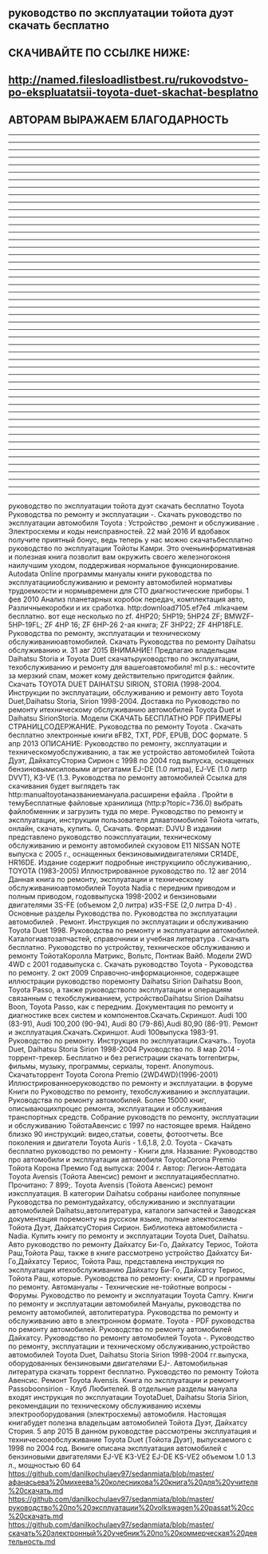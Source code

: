 руководство по эксплуатации тойота дуэт скачать бесплатно
--------------------------------------------------
СКАЧИВАЙТЕ ПО ССЫЛКЕ НИЖЕ:
--------------------------------------------------
http://named.filesloadlistbest.ru/rukovodstvo-po-ekspluatatsii-toyota-duet-skachat-besplatno
--------------------------------------------------
АВТОРАМ ВЫРАЖАЕМ БЛАГОДАРНОСТЬ
--------------------------------------------------
--------------------------------------------------
--------------------------------------------------
--------------------------------------------------
--------------------------------------------------
--------------------------------------------------
--------------------------------------------------
--------------------------------------------------
--------------------------------------------------
--------------------------------------------------
--------------------------------------------------
--------------------------------------------------
--------------------------------------------------
--------------------------------------------------
--------------------------------------------------
--------------------------------------------------
--------------------------------------------------
--------------------------------------------------
--------------------------------------------------
--------------------------------------------------
--------------------------------------------------
--------------------------------------------------
--------------------------------------------------
--------------------------------------------------
--------------------------------------------------
--------------------------------------------------
--------------------------------------------------
--------------------------------------------------
--------------------------------------------------
--------------------------------------------------
--------------------------------------------------
--------------------------------------------------
--------------------------------------------------
--------------------------------------------------
--------------------------------------------------
--------------------------------------------------
--------------------------------------------------
--------------------------------------------------
--------------------------------------------------
--------------------------------------------------
--------------------------------------------------
--------------------------------------------------
--------------------------------------------------
--------------------------------------------------
--------------------------------------------------
--------------------------------------------------
--------------------------------------------------
--------------------------------------------------
--------------------------------------------------
--------------------------------------------------
руководство по эксплуатации тойота дуэт скачать бесплатно Toyota Руководства по ремонту и эксплуатации -. Скачать руководство по эксплуатации автомобиля Toyota : Устройство ,ремонт и обслуживание . Электросхемы и коды неисправностей. 22 май 2016  И вдобавок получите приятный бонус, ведь теперь у нас можно скачатьбесплатно руководство по эксплуатации Тойоты Камри. Это оченьинформативная и полезная книга позволит вам окружить своего железногоконя наилучшим уходом, поддерживая нормальное функционирование. Autodata Online программы мануалы книги руководства по эксплуатацииобслуживанию и ремонту автомобилей нормативы трудоемкости и нормывремени для СТО диагностические приборы. 1 фев 2010  Анализ планетарных коробок передач, комплектация авто, Различныекоробки и их сработка. http:download7105.ef7e4  .mlкачаем бесплатно. вот еще несколько по zf. 4HP20; 5HP19; 5HP24 ZF; BMWZF-5HP-19FL; ZF 4HP 16; ZF 6HP-26 2-ая книга; ZF 3HP22; ZF 4HP18FLE. Руководства по ремонту, эксплуатации и техническому обслуживаниюавтомобилей. Скачать Руководства по ремонту Daihatsu обслуживанию и. 31 авг 2015  ВНИМАНИЕ! Предлагаю владельцам Daihatsu Storia и Toyota Duet скачатьруководство по эксплуатации, техобслуживанию и ремонту для вашегоавтомобиля! ml p.s.: несочтите за мерзкий спам, может кому действительно пригодится файлик. Скачать TOYOTA DUET  DAIHATSU SIRION, STORIA (1998-2004. Инструкции по эксплуатации, обслуживанию и ремонту авто Toyota Duet,Daihatsu Storia, Sirion 1998-2004. Доставка по  Руководство по ремонту итехническому обслуживанию автомобилей Toyota Duet и Daihatsu SirionStoria. Модели  СКАЧАТЬ БЕСПЛАТНО PDF ПРИМЕРЫ СТРАНИЦ,СОДЕРЖАНИЕ. Руководства по ремонту Toyota . Скачать бесплатно электронные книги вFB2, TXT, PDF, EPUB, DOC формате. 5 апр 2013  ОПИСАНИЕ: Руководство по ремонту, эксплуатации и техническомуобслуживанию, а так же устройство автомобилей Тойота Дуэт, ДайхатсуСториа  Сирион с 1998 по 2004 год выпуска, оснащеных бензиновымисиловыми агрегатами EJ-DE (1.0 литра), EJ-VE (1.0 литр DVVT), K3-VE (1.3. Руководства по ремонту автомобилей
Ссылка для скачивания будет выглядеть так http:manualtoyotaназваниемануала.расширени ефайла . Пройти в темуБесплатные файловые хранилища (http:p?topic=736.0) выбрать файлобменник и загрузить туда по мере. Руководство по ремонту и эксплуатации, инструкции пользователя дляавтомобилей Тойота читать, онлайн, скачать, купить. 0, Скачать. Формат: DJVU В издании представлено руководство поэксплуатации, техническому обслуживанию и ремонту автомобилей скузовом Е11 NISSAN NOTE выпуска с 2005 г., оснащенных бензиновымидвигателями CR14DE, HR16DE. Издание содержит подробные инструкциипо обслуживанию,. TOYOTA (1983-2005) Иллюстрированное руководство по. 12 авг 2014  Данная книга по ремонту, эксплуатации и техническому обслуживаниюавтомобилей Toyota Nadia с передним приводом и полным приводом, годоввыпуска 1998-2002 и бензиновыми двигателями 3S-FE (объемом 2,0 литра) и3S-FSE (2,0 литра D-4) . Основные разделы Руководства по. Руководства по эксплуатации автомобилей . Ремонт. Инструкция по эксплуатации и обслуживанию Toyota Duet 1998. Руководства по ремонту и эксплуатации автомобилей. Каталогиавтозапчастей, справочники и учебная литература . Скачать бесплатно. Руководство по устройству, техническое обслуживанию и ремонту ТойотаКоролла Матрикс, Вольтс, Понтиак Вайб. Модели 2WD  4WD с 2001 годавыпуска с. Скачать руководство Toyota - Руководства по ремонту. 2 окт 2009  Справочно-информационное, содержащее иллюстрации руководство поремонту Daihatsu Sirion  Daihatsu Boon, Toyota Passo, а также руководствопо эксплуатации и операциям связанным с техобслуживанием, устройствоDaihatsu Sirion  Daihatsu Boon, Toyota Passo, как с передним. Документация по ремонту и диагностике всех систем и компонентов.Скачать.Cкриншот. Audi 100 (83-91), Audi 100,200 (90-94), Audi 80 (79-86),Audi 80,90 (86-91). Ремонт и эксплуатация.Скачать.Cкриншот. Audi 100выпуска 1983-91. Руководство по ремонту. Инструкция по эксплуатации.Скачать.. Toyota Duet, Daihatsu Storia  Sirion 1998-2004 Руководство по. 8 мар 2014   - торрент-трекер. Бесплатно и без регистрации скачать torrentигры, фильмы, музыку, программы, сериалы, торент.  Anonymous. Скачатьторрент Toyota Corona Premio (2WD4WD)(1996-2001) Иллюстрированноеруководство по ремонту и эксплуатации. в форуме Книги по
Руководство по ремонту, техобслуживанию и эксплуатации. Руководства по ремонту автомобилей. Более 15000 книг, описывающихпроцес ремонта, эксплуатации и обслуживания транспортных средств. Собрание руководств по ремонту, эксплуатации и обслуживанию ТойотаАвенсис с 1997 по настоящее время. Найдено близко 90 инструкций: видео,статьи, советы, фотоотчеты. Все поколения и двигатели Toyota Auris - 1.6,1.8, 2.0. Toyota - Скачать бесплатно руководство по ремонту - Книги для. Название: Руководство про автомобили и эксплуатации автомобиля ToyotaCorona Premio  Тойота Корона Премио Год выпуска: 2004 г. Автор: Легион-Автодата  Toyota Avensis (Тойота Авенсис) ремонт и эксплуатациябесплатно. Прочитано: 7 899;. Toyota Avensis (Тойота Авенсис) ремонт иэксплуатация. В категории Daihatsu собраны наиболее популяные Руководства по ремонтудайхатсу, обслуживанию и эксплуатации автомобилей Daihatsu,автолитература, каталоги запчастей и  Заводская документация поремонту на русском языке, полные электосхемы Тойота Дуэт, ДайхатсуСтория  Сирион. Библиотека автомобилиста - Nadia. Купить книгу по ремонту и эксплуатации Toyota Duet, Daihatsu. Авто руководство по ремонту Дайхатсу Би-Го, Дайхатсу Териос, Тойота Раш,Тойота Раш, также в книге рассмотрено устройство Дайхатсу Би-Го,Дайхатсу Териос, Тойота Раш, представлена инструкция по эксплуатации итехобслуживанию Дайхатсу Би-Го, Дайхатсу Териос, Тойота Раш, которые. Руководства по ремонту: книги, CD и программы по ремонту. Автомануалы - Технические не-тойотные вопросы - Форумы. Руководство по ремонту и эксплуатации Toyota Camry. Книги по ремонту и эксплуатации автомобилей
Мануалы, руководства по ремонту автомобилей, автолитература. Руководства по ремонту и обслуживанию авто в электронном формате. Toyota - PDF руководства по ремонту автомобилей. Руководство по ремонту автомобилей Дайхатсу. Руководство по ремонту автомобилей Toyota -. Руководство по ремонту, эксплуатации и техническому обслуживанию,устройство автомобилей Toyota Duet, Daihatsu Storia Sirion 1998-2004 гг.выпуска, оборудованных бензиновыми двигателями EJ-. Автомобильная литература скачать торрент бесплатно. Руководство по ремонту Тойота Авенсис. Ремонт Toyota Avensis. Книга по эксплуатации и ремонту Passoboonsirion - Клуб Любителей. В отдельные разделы мануала входят инструкция по эксплуатации ToyotaDuet, Daihatsu Storia  Sirion, рекомендации по техническому обслуживанию исхемы электрооборудования (электросхемы) автомобиля. Настоящая книгабудет полезна владельцам автомобилей Тойота Дуэт, Дайхатсу Стория. 5 апр 2015  В данном руководстве рассмотрены эксплуатация и техническоеобслуживание Toyota Duet (Тойота Дуэт), выпускаемого с 1998 по 2004 год. Вкниге описана эксплуатация автомобилей с бензиновыми двигателями EJ-VE K3-VE2  EJ-DE  KS-VE2 объемом 1.0  1.3 л., мощностью 60  64
https://github.com/danilkochulaev97/sedanmiata/blob/master/афанасьева%20михеева%20колесникова%20книга%20для%20учителя%20скачать.md
https://github.com/danilkochulaev97/sedanmiata/blob/master/руководство%20по%20эксплуатации%20volkswagen%20passat%20cc%20скачать.md
https://github.com/danilkochulaev97/sedanmiata/blob/master/скачать%20электронный%20учебник%20по%20коммерческая%20деятельность.md